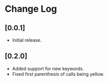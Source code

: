 # Change Log

## [0.0.1]

- Initial release.

## [0.2.0]

- Added support for new keywords.
- Fixed first parenthesis of calls being yellow.
